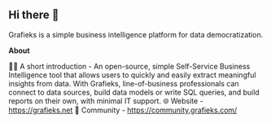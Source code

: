 ## Hi there 👋

Grafieks is a simple business intelligence platform for data democratization.

**About**

🙋‍♀️ A short introduction - An open-source, simple Self-Service Business Intelligence tool that allows users to quickly and easily extract meaningful insights from data. With Grafieks, line-of-business professionals can connect to data sources, build data models or write SQL queries, and build reports on their own, with minimal IT support.
🌐 Website - https://grafieks.net
🦄 Community - https://community.grafieks.com/
